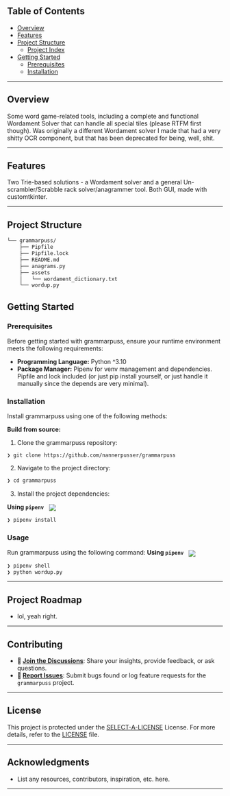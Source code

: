 
##  Table of Contents

- [ Overview](#-overview)
- [ Features](#-features)
- [ Project Structure](#-project-structure)
  - [ Project Index](#-project-index)
- [ Getting Started](#-getting-started)
  - [ Prerequisites](#-prerequisites)
  - [ Installation](#-installation)


---

##  Overview

Some word game-related  tools, including a complete and functional Wordament Solver that can handle all special tiles (please RTFM first though). Was originally a different Wordament solver I made that had a very shitty OCR component, but that has been deprecated for being, well, shit.

---

##  Features

Two Trie-based solutions - a Wordament solver and a general Un-scrambler/Scrabble rack solver/anagrammer tool. Both GUI, made with customtkinter.

---

##  Project Structure

```sh
└── grammarpuss/
    ├── Pipfile
    ├── Pipfile.lock
    ├── README.md
    ├── anagrams.py
    ├── assets
    │   └── wordament_dictionary.txt
    └── wordup.py
```

##  Getting Started

###  Prerequisites

Before getting started with grammarpuss, ensure your runtime environment meets the following requirements:

- **Programming Language:** Python ^3.10
- **Package Manager:** Pipenv for venv management and dependencies. Pipfile and lock included (or just pip install yourself, or just handle it manually since the depends are very minimal).


###  Installation

Install grammarpuss using one of the following methods:

**Build from source:**

1. Clone the grammarpuss repository:
```
❯ git clone https://github.com/nannerpusser/grammarpuss
```

2. Navigate to the project directory:
```sh
❯ cd grammarpuss
```

3. Install the project dependencies:


**Using `pipenv`** &nbsp; [<img align="center" src="https://img.shields.io/badge/Pipenv-3775A9.svg?style={badge_style}&logo=pypi&logoColor=white" />](https://pipenv.pypa.io/)

```sh
❯ pipenv install
```




###  Usage
Run grammarpuss using the following command:
**Using `pipenv`** &nbsp; [<img align="center" src="https://img.shields.io/badge/Pipenv-3775A9.svg?style={badge_style}&logo=pypi&logoColor=white" />](https://pipenv.pypa.io/)

```sh
❯ pipenv shell
❯ python wordup.py
```
---
##  Project Roadmap

- lol, yeah right.

---

##  Contributing

- **💬 [Join the Discussions](https://github.com/nannerpusser/grammarpuss/discussions)**: Share your insights, provide feedback, or ask questions.
- **🐛 [Report Issues](https://github.com/nannerpusser/grammarpuss/issues)**: Submit bugs found or log feature requests for the `grammarpuss` project.

---

##  License

This project is protected under the [SELECT-A-LICENSE](https://choosealicense.com/licenses) License. For more details, refer to the [LICENSE](https://choosealicense.com/licenses/) file.

---

##  Acknowledgments

- List any resources, contributors, inspiration, etc. here.

---
